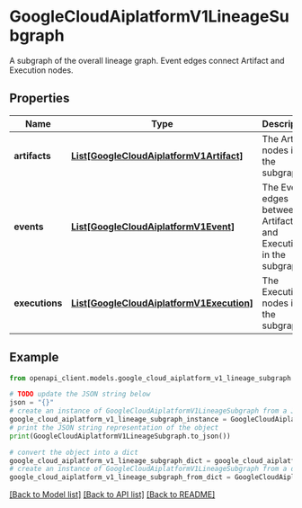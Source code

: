 # GoogleCloudAiplatformV1LineageSubgraph

A subgraph of the overall lineage graph. Event edges connect Artifact and Execution nodes.

## Properties

Name | Type | Description | Notes
------------ | ------------- | ------------- | -------------
**artifacts** | [**List[GoogleCloudAiplatformV1Artifact]**](GoogleCloudAiplatformV1Artifact.md) | The Artifact nodes in the subgraph. | [optional] 
**events** | [**List[GoogleCloudAiplatformV1Event]**](GoogleCloudAiplatformV1Event.md) | The Event edges between Artifacts and Executions in the subgraph. | [optional] 
**executions** | [**List[GoogleCloudAiplatformV1Execution]**](GoogleCloudAiplatformV1Execution.md) | The Execution nodes in the subgraph. | [optional] 

## Example

```python
from openapi_client.models.google_cloud_aiplatform_v1_lineage_subgraph import GoogleCloudAiplatformV1LineageSubgraph

# TODO update the JSON string below
json = "{}"
# create an instance of GoogleCloudAiplatformV1LineageSubgraph from a JSON string
google_cloud_aiplatform_v1_lineage_subgraph_instance = GoogleCloudAiplatformV1LineageSubgraph.from_json(json)
# print the JSON string representation of the object
print(GoogleCloudAiplatformV1LineageSubgraph.to_json())

# convert the object into a dict
google_cloud_aiplatform_v1_lineage_subgraph_dict = google_cloud_aiplatform_v1_lineage_subgraph_instance.to_dict()
# create an instance of GoogleCloudAiplatformV1LineageSubgraph from a dict
google_cloud_aiplatform_v1_lineage_subgraph_from_dict = GoogleCloudAiplatformV1LineageSubgraph.from_dict(google_cloud_aiplatform_v1_lineage_subgraph_dict)
```
[[Back to Model list]](../README.md#documentation-for-models) [[Back to API list]](../README.md#documentation-for-api-endpoints) [[Back to README]](../README.md)


